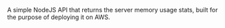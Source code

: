 A simple NodeJS API that returns the server memory usage stats, built for the purpose of deploying it on AWS.
